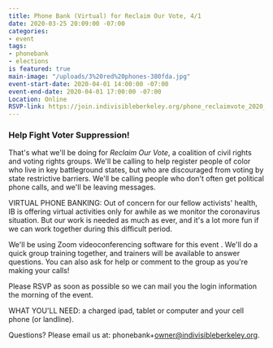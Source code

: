 ```yaml
---
title: Phone Bank (Virtual) for Reclaim Our Vote, 4/1
date: 2020-03-25 20:09:00 -07:00
categories:
- event
tags:
- phonebank
- elections
is featured: true
main-image: "/uploads/3%20red%20phones-380fda.jpg"
event-start-date: 2020-04-01 14:00:00 -07:00
event-end-date: 2020-04-01 17:00:00 -07:00
Location: Online
RSVP-link: https://join.indivisibleberkeley.org/phone_reclaimvote_2020_04_01
---
```


### Help Fight Voter Suppression!

That's what we'll be doing for *Reclaim Our Vote*, a coalition of civil rights and voting rights groups. We'll be calling to help register people of color who live in key battleground states, but who are discouraged from voting by state restrictive barriers. We'll be calling people who don't often get political phone calls, and we'll be leaving messages.

VIRTUAL PHONE BANKING:  Out of concern for our fellow activists' health, IB is offering virtual activities only for awhile as we monitor the coronavirus situation.  But our work is needed as much as ever, and it's a lot more fun if we can work together during this difficult period.

We'll be using Zoom videoconferencing software for this event .  We'll do a quick  group training together, and trainers will be available to answer questions.  You can also ask for help  or comment to the group as you're making your calls!

Please RSVP as soon as possible so we can mail you the login information the morning of the event.

WHAT YOU'LL NEED: a charged ipad, tablet or computer and your cell phone (or landline).

Questions? Please email us at: phonebank\+owner@indivisibleberkeley.org.